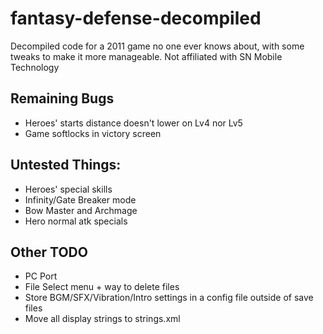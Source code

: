 # fantasy-defense-decompiled
 Decompiled code for a 2011 game no one ever knows about, with some tweaks to make it more manageable. Not affiliated with SN Mobile Technology

## Remaining Bugs
- Heroes' starts distance doesn't lower on Lv4 nor Lv5
- Game softlocks in victory screen

## Untested Things:
- Heroes' special skills
- Infinity/Gate Breaker mode
- Bow Master and Archmage
- Hero normal atk specials

## Other TODO
- PC Port
- File Select menu + way to delete files
- Store BGM/SFX/Vibration/Intro settings in a config file outside of save files
- Move all display strings to strings.xml
